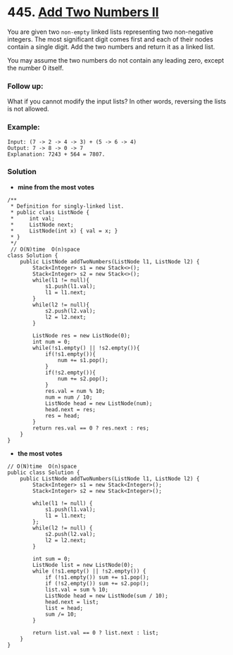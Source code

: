 # 445. [Add Two Numbers II](https://leetcode.com/problems/add-two-numbers-ii/description/)

You are given two `non-empty` linked lists representing two non-negative integers. The most significant digit comes first and each of their nodes contain a single digit. Add the two numbers and return it as a linked list.

You may assume the two numbers do not contain any leading zero, except the number 0 itself.

### Follow up:

What if you cannot modify the input lists? In other words, reversing the lists is not allowed.

### Example:
    Input: (7 -> 2 -> 4 -> 3) + (5 -> 6 -> 4)
    Output: 7 -> 8 -> 0 -> 7
    Explanation: 7243 + 564 = 7807.
    
### Solution

* **mine from the most votes**
```
/**
 * Definition for singly-linked list.
 * public class ListNode {
 *     int val;
 *     ListNode next;
 *     ListNode(int x) { val = x; }
 * }
 */
 // O(N)time  O(n)space
class Solution {
    public ListNode addTwoNumbers(ListNode l1, ListNode l2) {
        Stack<Integer> s1 = new Stack<>();
        Stack<Integer> s2 = new Stack<>();
        while(l1 != null){
            s1.push(l1.val);
            l1 = l1.next;
        }
        while(l2 != null){
            s2.push(l2.val);
            l2 = l2.next;
        }
        
        ListNode res = new ListNode(0);
        int num = 0;
        while(!s1.empty() || !s2.empty()){
            if(!s1.empty()){
                num += s1.pop();
            }
            if(!s2.empty()){
                num += s2.pop();
            }
            res.val = num % 10;
            num = num / 10;
            ListNode head = new ListNode(num);
            head.next = res;
            res = head;
        }
        return res.val == 0 ? res.next : res;
    }
}
```

* **the most votes**
```
// O(N)time  O(n)space
public class Solution {
    public ListNode addTwoNumbers(ListNode l1, ListNode l2) {
        Stack<Integer> s1 = new Stack<Integer>();
        Stack<Integer> s2 = new Stack<Integer>();
        
        while(l1 != null) {
            s1.push(l1.val);
            l1 = l1.next;
        };
        while(l2 != null) {
            s2.push(l2.val);
            l2 = l2.next;
        }
        
        int sum = 0;
        ListNode list = new ListNode(0);
        while (!s1.empty() || !s2.empty()) {
            if (!s1.empty()) sum += s1.pop();
            if (!s2.empty()) sum += s2.pop();
            list.val = sum % 10;
            ListNode head = new ListNode(sum / 10);
            head.next = list;
            list = head;
            sum /= 10;
        }
        
        return list.val == 0 ? list.next : list;
    }
}
```
